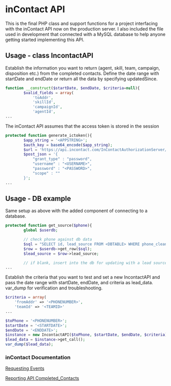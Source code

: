 # inContact API
This is the final PHP class and support functions for a project interfacing with the inContact API now on the production server. I also included the file used in development that connected with a MySQL database to help anyone getting started implementing this API. 

## Usage - class IncontactAPI 
Establish the information you want to return (agent, skill, team, campaign, disposition etc.) from the completed contacts. Define the date range with startDate and endDate or return all the data by specifying updatedSince. 
```php
function __construct($startDate, $endDate, $criteria=null){
        $valid_fields = array(
            'toAddr',
            'skillId',
            'campaignId',
            'agentId',
...
```

The inContact API assumes that the access token is stored in the session
```php
protected function generate_ictoken(){
        $app_string = '<APPSTRING>';
        $auth_key = base64_encode($app_string);
        $url = 'https://api.incontact.com/InContactAuthorizationServer/Token';
        $post_json = '{
            "grant_type" : "password",
            "username" : "<USERNAME>",
            "password" : "<PASSWORD>",
            "scope" : ""
        }';
...
```

## Usage - DB example
Same setup as above with the added component of connecting to a database. 
```php
protected function get_source($phone){
        global $userdb;

        // check phone against db data
        $sql = "SELECT id, lead_source FROM <DBTABLE> WHERE phone_clean = '$phone' LIMIT 0, 1";
        $row = $userdb->get_row($sql);
        $lead_source = $row->lead_source;

        // if blank, insert into the db for updating with a lead source later
...
```

Establish the criteria that you want to test and set a new IncontactAPI and pass the date range with startDate, endDate, and criteria as lead_data. var_dump for verification and troubleshooting. 
```php
$criteria = array(
    'fromAddr' => '<PHONENUMBER>',
    'teamId' => '<TEAMID>'
...

$toPhone = '<PHONENUMBER>';
$startDate = '<STARTDATE>';
$endDate = '<ENDDATE>';
$instance = new IncontactAPI($toPhone, $startDate, $endDate, $criteria);
$lead_data = $instance->get_call();
var_dump($lead_data);
```


### inContact Documentation

[Requesting Events](https://developer.incontact.com/Documentation/RequestingEvents)

[Reporting API Completed_Contacts](https://developer.incontact.com/API/ReportingAPI#!/Reporting/Completed_Contact_Details)




